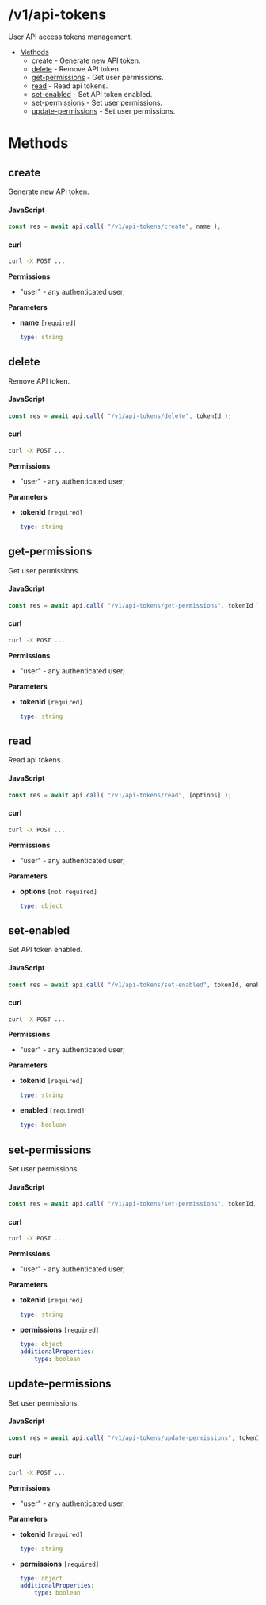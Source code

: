 # /v1/api-tokens

User API access tokens management.

-   [Methods](#methods)
    -   [create](#create) - Generate new API token.
    -   [delete](#delete) - Remove API token.
    -   [get-permissions](#get-permissions) - Get user permissions.
    -   [read](#read) - Read api tokens.
    -   [set-enabled](#set-enabled) - Set API token enabled.
    -   [set-permissions](#set-permissions) - Set user permissions.
    -   [update-permissions](#update-permissions) - Set user permissions.

<a id="methods"></a>

# Methods

<a id="create"></a>

## create

Generate new API token.

<!-- tabs:start -->

#### **JavaScript**

<!-- prettier-ignore -->
```js
const res = await api.call( "/v1/api-tokens/create", name );
```

#### **curl**

<!-- prettier-ignore -->
```sh
curl -X POST ...
```

<!-- tabs:end -->

**Permissions**

-   "user" - any authenticated user;

**Parameters**

-   **name** `[required]`

    <!-- prettier-ignore -->
    ```yaml
    type: string
    ```

<a id="delete"></a>

## delete

Remove API token.

<!-- tabs:start -->

#### **JavaScript**

<!-- prettier-ignore -->
```js
const res = await api.call( "/v1/api-tokens/delete", tokenId );
```

#### **curl**

<!-- prettier-ignore -->
```sh
curl -X POST ...
```

<!-- tabs:end -->

**Permissions**

-   "user" - any authenticated user;

**Parameters**

-   **tokenId** `[required]`

    <!-- prettier-ignore -->
    ```yaml
    type: string
    ```

<a id="get-permissions"></a>

## get-permissions

Get user permissions.

<!-- tabs:start -->

#### **JavaScript**

<!-- prettier-ignore -->
```js
const res = await api.call( "/v1/api-tokens/get-permissions", tokenId );
```

#### **curl**

<!-- prettier-ignore -->
```sh
curl -X POST ...
```

<!-- tabs:end -->

**Permissions**

-   "user" - any authenticated user;

**Parameters**

-   **tokenId** `[required]`

    <!-- prettier-ignore -->
    ```yaml
    type: string
    ```

<a id="read"></a>

## read

Read api tokens.

<!-- tabs:start -->

#### **JavaScript**

<!-- prettier-ignore -->
```js
const res = await api.call( "/v1/api-tokens/read", [options] );
```

#### **curl**

<!-- prettier-ignore -->
```sh
curl -X POST ...
```

<!-- tabs:end -->

**Permissions**

-   "user" - any authenticated user;

**Parameters**

-   **options** `[not required]`

    <!-- prettier-ignore -->
    ```yaml
    type: object
    ```

<a id="set-enabled"></a>

## set-enabled

Set API token enabled.

<!-- tabs:start -->

#### **JavaScript**

<!-- prettier-ignore -->
```js
const res = await api.call( "/v1/api-tokens/set-enabled", tokenId, enabled );
```

#### **curl**

<!-- prettier-ignore -->
```sh
curl -X POST ...
```

<!-- tabs:end -->

**Permissions**

-   "user" - any authenticated user;

**Parameters**

-   **tokenId** `[required]`

    <!-- prettier-ignore -->
    ```yaml
    type: string
    ```

-   **enabled** `[required]`

    <!-- prettier-ignore -->
    ```yaml
    type: boolean
    ```

<a id="set-permissions"></a>

## set-permissions

Set user permissions.

<!-- tabs:start -->

#### **JavaScript**

<!-- prettier-ignore -->
```js
const res = await api.call( "/v1/api-tokens/set-permissions", tokenId, permissions );
```

#### **curl**

<!-- prettier-ignore -->
```sh
curl -X POST ...
```

<!-- tabs:end -->

**Permissions**

-   "user" - any authenticated user;

**Parameters**

-   **tokenId** `[required]`

    <!-- prettier-ignore -->
    ```yaml
    type: string
    ```

-   **permissions** `[required]`

    <!-- prettier-ignore -->
    ```yaml
    type: object
    additionalProperties:
        type: boolean
    ```

<a id="update-permissions"></a>

## update-permissions

Set user permissions.

<!-- tabs:start -->

#### **JavaScript**

<!-- prettier-ignore -->
```js
const res = await api.call( "/v1/api-tokens/update-permissions", tokenId, permissions );
```

#### **curl**

<!-- prettier-ignore -->
```sh
curl -X POST ...
```

<!-- tabs:end -->

**Permissions**

-   "user" - any authenticated user;

**Parameters**

-   **tokenId** `[required]`

    <!-- prettier-ignore -->
    ```yaml
    type: string
    ```

-   **permissions** `[required]`

    <!-- prettier-ignore -->
    ```yaml
    type: object
    additionalProperties:
        type: boolean
    ```
